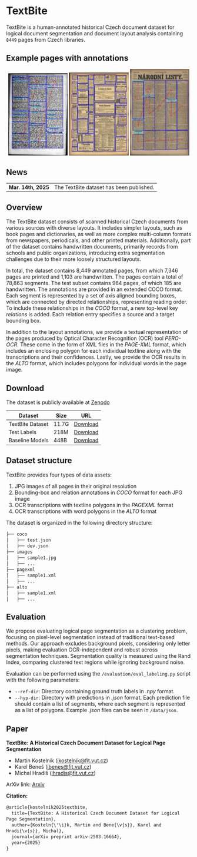 # TextBite

TextBite is a human-annotated historical Czech document dataset for logical document segmentation and document layout analysis containing `8449` pages from Czech libraries.

## Example pages with annotations

<p align="center">
  <img src="data/render/1b8adb50-663f-11dc-9ecc-000d606f5dc6.jpg" width="32%" />
  <img src="data/render/6ab93746-435f-11dd-b505-00145e5790ea.jpg" width="32%" />
  <img src="data/render/21b4e41a-435f-11dd-b505-00145e5790ea.jpg" width="32%" />
</p>

## News

|   |    |
|----------|-----------------------------------|
| **Mar. 14th, 2025**      | The TextBite dataset has been published. |


## Overview

The TextBite dataset consists of scanned historical Czech documents from various sources with diverse layouts. It includes simpler layouts, such as book pages and dictionaries, as well as more complex multi-column formats from newspapers, periodicals, and other printed materials. Additionally, part of the dataset contains handwritten documents, primarily records from schools and public organizations, introducing extra segmentation challenges due to their more loosely structured layouts.

In total, the dataset contains 8,449 annotated pages, from which 7,346 pages are printed and 1,103 are handwritten. The pages contain a total of 78,863 segments. The test subset contains 964 pages, of which 185 are handwritten. The annotations are provided in an extended COCO format. Each segment is represented by a set of axis aligned bounding boxes, which are connected by directed relationships, representing reading order. To include these relationships in the *COCO* format, a new top-level key *relations* is added. Each relation entry specifies a source and a target bounding box.

In addition to the layout annotations, we provide a textual representation of the pages produced by Optical Character Recognition (OCR) tool *PERO-OCR*. These come in the form of XML files in the *PAGE-XML* format, which includes an enclosing polygon for each individual textline along with the transcriptions and their confidences. Lastly, we provide the OCR results in the *ALTO* format, which includes polygons for individual words in the page image.

## Download

The dataset is publicly available at [Zenodo](https://zenodo.org/records/15057331)

| Dataset | Size  | URL  |
|--------------|----------|-------------|
| TextBite Dataset | 11.7G | [Download](https://zenodo.org/records/15057331/files/textbite-dataset.zip?download=1)|
| Test Labels | 218M | [Download](https://zenodo.org/records/15057331/files/textbite-test-labels.zip?download=1)|
| Baseline Models | 448B | [Download](https://zenodo.org/records/15057331/files/models.zip?download=1) |


## Dataset structure

TextBite provides four types of data assets:

1. JPG images of all pages in their original resolution
2. Bounding-box and relation annotations in *COCO* format for each JPG image
3. OCR transcriptions with textline polygons in the *PAGEXML* format
4. OCR transcriptions with word polygons in the *ALTO* format

The dataset is organized in the following directory structure:
```
├── coco
│   ├── test.json
│   ├── dev.json
├── images
│   ├── sample1.jpg
│   ├── ...
├── pagexml
│   ├── sample1.xml
│   ├── ...
├── alto
│   ├── sample1.xml
│   ├── ...
```

## Evaluation

We propose evaluating logical page segmentation as a clustering problem, focusing on pixel-level segmentation instead of traditional text-based methods. Our approach excludes background pixels, considering only letter pixels, making evaluation OCR-independent and robust across segmentation techniques. Segmentation quality is measured using the Rand Index, comparing clustered text regions while ignoring background noise.

Evaluation can be performed using the `/evaluation/eval_labeling.py` script with the following parameters:
- `--ref-dir`: Directory containing ground truth labels in *.npy* format.
- `--hyp-dir`: Directory with predictions in *.json* format. Each prediction file should contain a list of segments, where each segment is represented as a list of polygons. Example *.json* files can be seen in `/data/json`.

## Paper

**TextBite: A Historical Czech Document Dataset for Logical Page Segmentation**

- Martin Kostelník (ikostelnik@fit.vut.cz)
- Karel Beneš (ibenes@fit.vut.cz)
- Michal Hradiš (ihradis@fit.vut.cz)

ArXiv link: [Arxiv](https://arxiv.org/abs/2503.16664)

**Citation:**

```
@article{kostelnik2025textbite,
  title={TextBite: A Historical Czech Document Dataset for Logical Page Segmentation},
  author={Kosteln{\'\i}k, Martin and Bene{\v{s}}, Karel and Hradi{\v{s}}, Michal},
  journal={arXiv preprint arXiv:2503.16664},
  year={2025}
}
```
